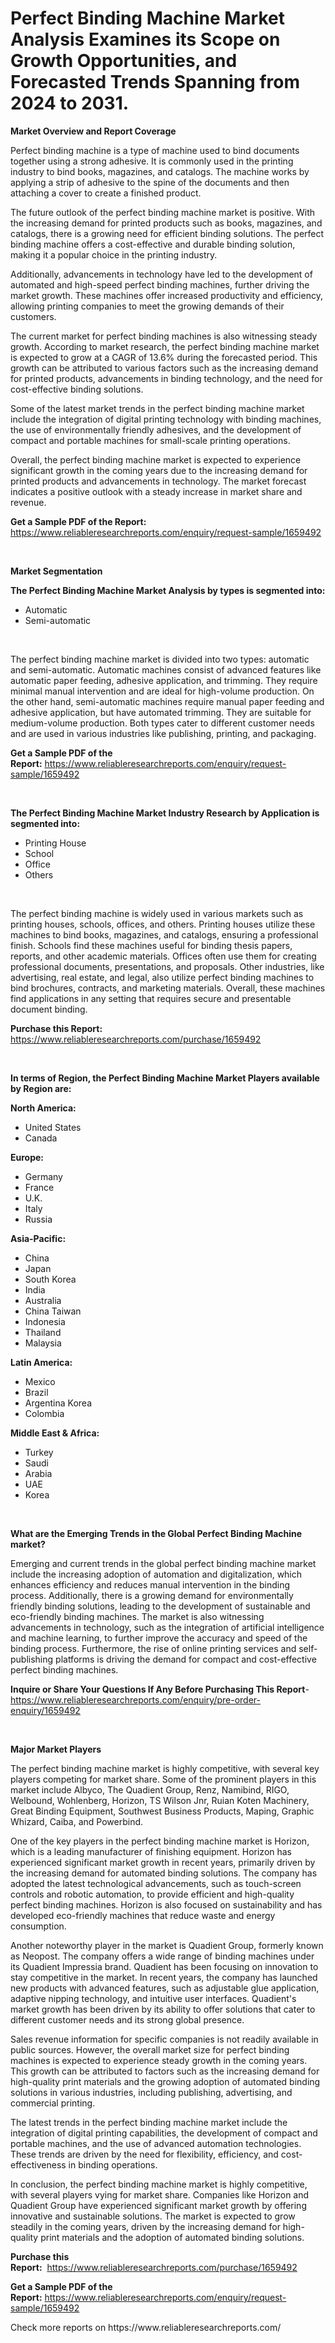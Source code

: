 <p><h1>Perfect Binding Machine Market Analysis Examines its Scope on Growth Opportunities, and Forecasted Trends Spanning from 2024 to 2031.</h1></p><p><strong>Market Overview and Report Coverage</strong></p>
<p><p>Perfect binding machine is a type of machine used to bind documents together using a strong adhesive. It is commonly used in the printing industry to bind books, magazines, and catalogs. The machine works by applying a strip of adhesive to the spine of the documents and then attaching a cover to create a finished product.</p><p>The future outlook of the perfect binding machine market is positive. With the increasing demand for printed products such as books, magazines, and catalogs, there is a growing need for efficient binding solutions. The perfect binding machine offers a cost-effective and durable binding solution, making it a popular choice in the printing industry.</p><p>Additionally, advancements in technology have led to the development of automated and high-speed perfect binding machines, further driving the market growth. These machines offer increased productivity and efficiency, allowing printing companies to meet the growing demands of their customers.</p><p>The current market for perfect binding machines is also witnessing steady growth. According to market research, the perfect binding machine market is expected to grow at a CAGR of 13.6% during the forecasted period. This growth can be attributed to various factors such as the increasing demand for printed products, advancements in binding technology, and the need for cost-effective binding solutions.</p><p>Some of the latest market trends in the perfect binding machine market include the integration of digital printing technology with binding machines, the use of environmentally friendly adhesives, and the development of compact and portable machines for small-scale printing operations.</p><p>Overall, the perfect binding machine market is expected to experience significant growth in the coming years due to the increasing demand for printed products and advancements in technology. The market forecast indicates a positive outlook with a steady increase in market share and revenue.</p></p>
<p><strong>Get a Sample PDF of the Report:</strong> <a href="https://www.reliableresearchreports.com/enquiry/request-sample/1659492">https://www.reliableresearchreports.com/enquiry/request-sample/1659492</a></p>
<p>&nbsp;</p>
<p><strong>Market Segmentation</strong></p>
<p><strong>The Perfect Binding Machine Market Analysis by types is segmented into:</strong></p>
<p><ul><li>Automatic</li><li>Semi-automatic</li></ul></p>
<p>&nbsp;</p>
<p><p>The perfect binding machine market is divided into two types: automatic and semi-automatic. Automatic machines consist of advanced features like automatic paper feeding, adhesive application, and trimming. They require minimal manual intervention and are ideal for high-volume production. On the other hand, semi-automatic machines require manual paper feeding and adhesive application, but have automated trimming. They are suitable for medium-volume production. Both types cater to different customer needs and are used in various industries like publishing, printing, and packaging.</p></p>
<p><strong>Get a Sample PDF of the Report:</strong>&nbsp;<a href="https://www.reliableresearchreports.com/enquiry/request-sample/1659492">https://www.reliableresearchreports.com/enquiry/request-sample/1659492</a></p>
<p>&nbsp;</p>
<p><strong>The Perfect Binding Machine Market Industry Research by Application is segmented into:</strong></p>
<p><ul><li>Printing House</li><li>School</li><li>Office</li><li>Others</li></ul></p>
<p>&nbsp;</p>
<p><p>The perfect binding machine is widely used in various markets such as printing houses, schools, offices, and others. Printing houses utilize these machines to bind books, magazines, and catalogs, ensuring a professional finish. Schools find these machines useful for binding thesis papers, reports, and other academic materials. Offices often use them for creating professional documents, presentations, and proposals. Other industries, like advertising, real estate, and legal, also utilize perfect binding machines to bind brochures, contracts, and marketing materials. Overall, these machines find applications in any setting that requires secure and presentable document binding.</p></p>
<p><strong>Purchase this Report:</strong>&nbsp; <a href="https://www.reliableresearchreports.com/purchase/1659492">https://www.reliableresearchreports.com/purchase/1659492</a></p>
<p>&nbsp;</p>
<p><strong>In terms of Region, the Perfect Binding Machine Market Players available by Region are:</strong></p>
<p>
    <p> <strong> North America: </strong>
        <ul>
            <li>United States</li>
            <li>Canada</li>
        </ul>
        </p> 
    <p> <strong> Europe: </strong>
        <ul>
            <li>Germany</li>
            <li>France</li>
            <li>U.K.</li>
            <li>Italy</li>
            <li>Russia</li>
        </ul>
        </p> 
    <p> <strong> Asia-Pacific: </strong>
        <ul>
            <li>China</li>
            <li>Japan</li>
            <li>South Korea</li>
            <li>India</li>
            <li>Australia</li>
            <li>China Taiwan</li>
            <li>Indonesia</li>
            <li>Thailand</li>
            <li>Malaysia</li>
        </ul>
        </p> 
    <p> <strong> Latin America: </strong>
        <ul>
            <li>Mexico</li>
            <li>Brazil</li>
            <li>Argentina Korea</li>
            <li>Colombia</li>
        </ul>
        </p> 
    <p> <strong> Middle East & Africa: </strong>
        <ul>
            <li>Turkey</li>
            <li>Saudi</li>
            <li>Arabia</li>
            <li>UAE</li>
            <li>Korea</li>
        </ul>
    </p>
    </p>
<p>&nbsp;</p>
<p><strong>What are the Emerging Trends in the Global Perfect Binding Machine market?</strong></p>
<p><p>Emerging and current trends in the global perfect binding machine market include the increasing adoption of automation and digitalization, which enhances efficiency and reduces manual intervention in the binding process. Additionally, there is a growing demand for environmentally friendly binding solutions, leading to the development of sustainable and eco-friendly binding machines. The market is also witnessing advancements in technology, such as the integration of artificial intelligence and machine learning, to further improve the accuracy and speed of the binding process. Furthermore, the rise of online printing services and self-publishing platforms is driving the demand for compact and cost-effective perfect binding machines.</p></p>
<p><strong>Inquire or Share Your Questions If Any Before Purchasing This Report</strong>- <a href="https://www.reliableresearchreports.com/enquiry/pre-order-enquiry/1659492">https://www.reliableresearchreports.com/enquiry/pre-order-enquiry/1659492</a></p>
<p>&nbsp;</p>
<p><strong>Major Market Players</strong></p>
<p><p>The perfect binding machine market is highly competitive, with several key players competing for market share. Some of the prominent players in this market include Albyco, The Quadient Group, Renz, Namibind, RIGO, Welbound, Wohlenberg, Horizon, TS Wilson Jnr, Ruian Koten Machinery, Great Binding Equipment, Southwest Business Products, Maping, Graphic Whizard, Caiba, and Powerbind.</p><p>One of the key players in the perfect binding machine market is Horizon, which is a leading manufacturer of finishing equipment. Horizon has experienced significant market growth in recent years, primarily driven by the increasing demand for automated binding solutions. The company has adopted the latest technological advancements, such as touch-screen controls and robotic automation, to provide efficient and high-quality perfect binding machines. Horizon is also focused on sustainability and has developed eco-friendly machines that reduce waste and energy consumption.</p><p>Another noteworthy player in the market is Quadient Group, formerly known as Neopost. The company offers a wide range of binding machines under its Quadient Impressia brand. Quadient has been focusing on innovation to stay competitive in the market. In recent years, the company has launched new products with advanced features, such as adjustable glue application, adaptive nipping technology, and intuitive user interfaces. Quadient's market growth has been driven by its ability to offer solutions that cater to different customer needs and its strong global presence.</p><p>Sales revenue information for specific companies is not readily available in public sources. However, the overall market size for perfect binding machines is expected to experience steady growth in the coming years. This growth can be attributed to factors such as the increasing demand for high-quality print materials and the growing adoption of automated binding solutions in various industries, including publishing, advertising, and commercial printing.</p><p>The latest trends in the perfect binding machine market include the integration of digital printing capabilities, the development of compact and portable machines, and the use of advanced automation technologies. These trends are driven by the need for flexibility, efficiency, and cost-effectiveness in binding operations.</p><p>In conclusion, the perfect binding machine market is highly competitive, with several players vying for market share. Companies like Horizon and Quadient Group have experienced significant market growth by offering innovative and sustainable solutions. The market is expected to grow steadily in the coming years, driven by the increasing demand for high-quality print materials and the adoption of automated binding solutions.</p></p>
<p><strong>Purchase this Report:</strong>&nbsp;&nbsp;<a href="https://www.reliableresearchreports.com/purchase/1659492">https://www.reliableresearchreports.com/purchase/1659492</a></p>
<p></p>
<p><strong>Get a Sample PDF of the Report:</strong>&nbsp;<a href="https://www.reliableresearchreports.com/enquiry/request-sample/1659492">https://www.reliableresearchreports.com/enquiry/request-sample/1659492</a></p>
<p>Check more reports on https://www.reliableresearchreports.com/</p>
